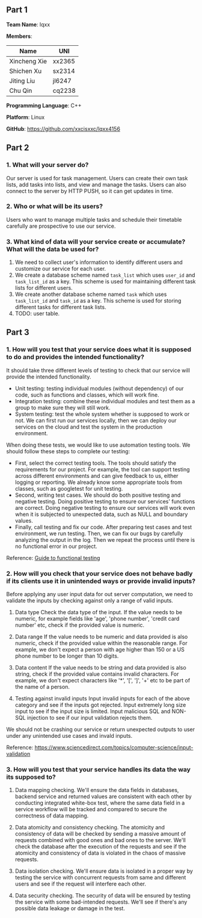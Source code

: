 ## Part 1

**Team Name**: lqxx

**Members**:

| Name         | UNI    |
| ------------ | ------ |
| Xincheng Xie | xx2365 |
| Shichen Xu   | sx2314 |
| Jiting Liu   | jl6247 |
| Chu Qin      | cq2238 |

**Programming Language**: C++

**Platform**: Linux

**GitHub**: https://github.com/xxcisxxc/lqxx4156

## Part 2

### 1. What will your server do?

Our server is used for task management. Users can create their own task lists, add tasks into lists, and view and manage the tasks. Users can also connect to the server by HTTP PUSH, so it can get updates in time.

### 2. Who or what will be its users?

Users who want to manage multiple tasks and schedule their timetable carefully are prospective to use our service.

### 3. What kind of data will your service create or accumulate? What will the data be used for?

1) We need to collect user's information to identify different users and customize our service for each user.
2) We create a database scheme named `task_list` which uses `user_id` and `task_list_id` as a key. This scheme is used for maintaining different task lists for different users.
3) We create another database scheme named `task` which uses `task_list_id` and `task_id` as a key. This scheme is used for storing different tasks for different task lists.
4) TODO: user table.

## Part 3

### 1. How will you test that your service does what it is supposed to do and provides the intended functionality?

It should take three different levels of testing to check that our service will provide the intended functionality.

* Unit testing: testing individual modules (without dependency) of our code, such as functions and classes, which will work fine.
* Integration testing: combine these individual modules and test them as a group to make sure they will still work. 
* System testing: test the whole system whether is supposed to work or not. We can first run our services locally, then we can deploy our services on the cloud and test the system in the production environment. 

When doing these tests, we would like to use automation testing tools. We should follow these steps to complete our testing:

* First, select the correct testing tools. The tools should satisfy the requirements for our project. For example, the tool can support testing across different environments and can give feedback to us, either logging or reporting. We already know some appropriate tools from classes, such as googletest for unit testing.
* Second, writing test cases. We should do both positive testing and negative testing. Doing positive testing to ensure our services' functions are correct. Doing negative testing to ensure our services will work even when it is subjected to unexpected data, such as NULL and boundary values.   
* Finally, call testing and fix our code. After preparing test cases and test environment, we run testing. Then, we can fix our bugs by carefully analyzing the output in the log. Then we repeat the process until there is no functional error in our project.

Reference: [Guide to functional testing](https://www.softwaretestinghelp.com/guide-to-functional-testing/)


### 2. How will you check that your service does not behave badly if its clients use it in unintended ways or provide invalid inputs?

Before applying any user input data for out server computation, we need to validate the inputs by checking against only a range of valid inputs. 

1) Data type
Check the data type of the input. If the value needs to be numeric, for example fields like 'age', 'phone number', 'credit card number' etc, check if the provided value is numeric. 

2) Data range
If the value needs to be numeric and data provided is also numeric, check if the provided value within the reasonable range. For example, we don't expect a person with age higher than 150 or a US phone number to be longer than 10 digits.

3) Data content
If the value needs to be string and data provided is also string, check if the provided value contains invalid characters. For example, we don't expect characters like '*', '[', ']', '+' etc to be part of the name of a person.

4) Testing against invalid inputs
Input invalid inputs for each of the above category and see if the inputs got rejected.
Input extremely long size input to see if the input size is limited.
Input malicious SQL and NON-SQL injection to see if our input validation rejects them.

We should not be crashing our service or return unexpected outputs to user under any unintended use cases and invald inputs.

Reference: https://www.sciencedirect.com/topics/computer-science/input-validation

### 3. How will you test that your service handles its data the way its supposed to?

1) Data mapping checking. We'll ensure the data fields in databases, backend service and returned values
are consistent with each other by conducting integrated white-box test, where the same data field in
a service workflow will be tracked and compared to secure the correctness of data mapping.

2) Data atomicity and consistency checking. The atomicity and consistency of data will be checked by
sending a massive amount of requests combined with good ones and bad ones to the server. We'll check the database
after the execution of the requests and see if the atomicity and consistency of data is violated
in the chaos of massive requests.

3) Data isolation checking. We'll ensure data is isolated in a proper way by testing the service with
concurrent requests from same and different users and see if the request will interfere each other.

3) Data security checking. The security of data will be ensured by testing the service with some
bad-intended requests. We'll see if there's any possible data leakage or damage in the test.
